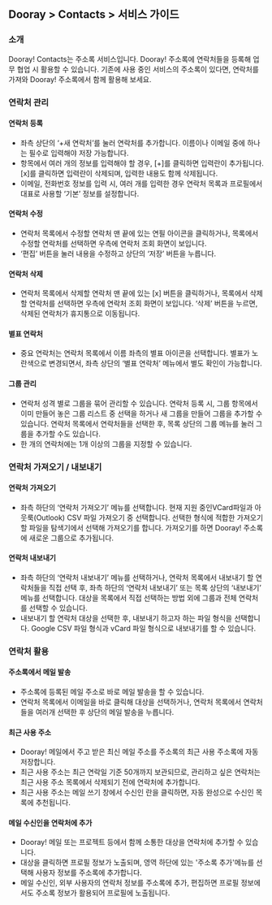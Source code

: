 ## Dooray > Contacts > 서비스 가이드 

### 소개

Dooray! Contacts는 주소록 서비스입니다. Dooray! 주소록에 연락처들을 등록해 업무 협업 시 활용할 수 있습니다. 
기존에 사용 중인 서비스의 주소록이 있다면, 연락처를 가져와 Dooray! 주소록에서 함께 활용해 보세요. 

### 연락처 관리

#### 연락처 등록

- 좌측 상단의 ‘+새 연락처’를 눌러 연락처를 추가합니다. 이름이나 이메일 중에 하나는 필수로 입력해야 저장 가능합니다. 
- 항목에서 여러 개의 정보를 입력해야 할 경우, [+]를 클릭하면 입력란이 추가됩니다. [x]를 클릭하면 입력란이 삭제되며, 입력한 내용도 함께 삭제됩니다. 
- 이메일, 전화번호 정보를 입력 시, 여러 개를 입력한 경우 연락처 목록과 프로필에서 대표로 사용할 ‘기본’ 정보를 설정합니다.  

#### 연락처 수정

- 연락처 목록에서 수정할 연락처 맨 끝에 있는 연필 아이콘을 클릭하거나, 목록에서 수정할 연락처를 선택하면 우측에 연락처 조회 화면이 보입니다.
- ‘편집’ 버튼을 눌러 내용을 수정하고 상단의 ‘저장’ 버튼을 누릅니다. 

#### 연락처 삭제

- 연락처 목록에서 삭제할 연락처 맨 끝에 있는 [x] 버튼을 클릭하거나, 목록에서 삭제할 연락처를 선택하면 우측에 연락처 조회 화면이 보입니다. ‘삭제’ 버튼을 누르면, 삭제된 연락처가 휴지통으로 이동됩니다.  

#### 별표 연락처  
- 중요 연락처는 연락처 목록에서 이름 좌측의 별표 아이콘을 선택합니다. 별표가 노란색으로 변경되면서, 좌측 상단의 ‘별표 연락처’ 메뉴에서 별도 확인이 가능합니다. 

#### 그룹 관리 
- 연락처 성격 별로 그룹을 묶어 관리할 수 있습니다. 연락처 등록 시, 그룹 항목에서 이미 만들어 놓은 그룹 리스트 중 선택을 하거나 새 그룹을 만들어 그룹을 추가할 수 있습니다. 연락처 목록에서 연락처들을 선택한 후, 목록 상단의 그룹 메뉴를 눌러 그룹을 추가할 수도 있습니다. 
- 한 개의 연락처에는 1개 이상의 그룹을 지정할 수 있습니다. 

### 연락처 가져오기 / 내보내기  

#### 연락처 가져오기 
- 좌측 하단의 ‘연락처 가져오기’ 메뉴를 선택합니다. 현재 지원 중인VCard파일과 아웃룩(Outlook) CSV 파일 가져오기 중 선택합니다. 선택한 형식에 적합한 가져오기 할 파일을 탐색기에서 선택해 가져오기를 합니다. 가져오기를 하면 Dooray! 주소록에 새로운 그룹으로 추가됩니다.   

#### 연락처 내보내기
- 좌측 하단의 ‘연락처 내보내기’ 메뉴를 선택하거나, 연락처 목록에서 내보내기 할 연락처들을 직접 선택 후, 좌측 하단의 ‘연락처 내보내기’ 또는 목록 상단의 ‘내보내기’ 메뉴를 선택합니다. 대상을 목록에서 직접 선택하는 방법 외에 그룹과 전체 연락처를 선택할 수 있습니다. 
- 내보내기 할 연락처 대상을 선택한 후, 내보내기 하고자 하는 파일 형식을 선택합니다. Google CSV 파일 형식과 vCard 파일 형식으로 내보내기를 할 수 있습니다. 

### 연락처 활용

#### 주소록에서 메일 발송 

- 주소록에 등록된 메일 주소로 바로  메일 발송을 할 수 있습니다. 
- 연락처 목록에서 이메일을 바로 클릭해 대상을 선택하거나, 연락처 목록에서 연락처들을 여러개 선택한 후 상단의 메일 발송을 누릅니다. 

#### 최근 사용 주소 

- Dooray! 메일에서 주고 받은 최신 메일 주소를 주소록의 최근 사용 주소록에 자동 저장합니다.  
- 최근 사용 주소는  최근 연락일 기준 50개까지 보관되므로, 관리하고 싶은 연락처는 최근 사용 주소 목록에서 삭제되기 전에 연락처에 추가합니다. 
- 최근 사용 주소는 메일 쓰기 창에서 수신인 란을 클릭하면, 자동 완성으로 수신인 목록에 추천됩니다.  

#### 메일 수신인을 연락처에 추가 

- Dooray! 메일 또는 프로젝트 등에서 함께 소통한 대상을 연락처에 추가할 수 있습니다. 
- 대상을 클릭하면 프로필 정보가 노출되며, 영역 하단에 있는 '주소록 추가'메뉴를 선택해 사용자 정보를 주소록에 추가합니다. 
- 메일 수신인, 외부 사용자의 연락처 정보를 주소록에 추가, 편집하면 프로필 정보에서도 주소록 정보가 활용되어 프로필에 노출됩니다.


